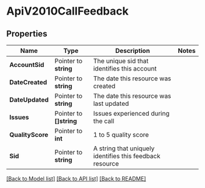 # ApiV2010CallFeedback

## Properties

Name | Type | Description | Notes
------------ | ------------- | ------------- | -------------
**AccountSid** | Pointer to **string** | The unique sid that identifies this account |
**DateCreated** | Pointer to **string** | The date this resource was created |
**DateUpdated** | Pointer to **string** | The date this resource was last updated |
**Issues** | Pointer to **[]string** | Issues experienced during the call |
**QualityScore** | Pointer to **int** | 1 to 5 quality score |
**Sid** | Pointer to **string** | A string that uniquely identifies this feedback resource |

[[Back to Model list]](../README.md#documentation-for-models) [[Back to API list]](../README.md#documentation-for-api-endpoints) [[Back to README]](../README.md)


